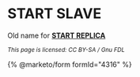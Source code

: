 
# START SLAVE

Old name for **[START REPLICA](../start-replica.md)**


<sub>_This page is licensed: CC BY-SA / Gnu FDL_</sub>


{% @marketo/form formId="4316" %}
